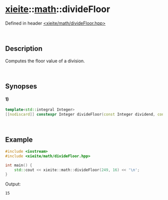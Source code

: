 # [xieite](../../xieite.md)\:\:[math](../../math.md)\:\:divideFloor
Defined in header [<xieite/math/divideFloor.hpp>](../../../include/xieite/math/divideFloor.hpp)

&nbsp;

## Description
Computes the floor value of a division.

&nbsp;

## Synopses
#### 1)
```cpp
template<std::integral Integer>
[[nodiscard]] constexpr Integer divideFloor(const Integer dividend, const Integer divisor) noexcept;
```

&nbsp;

## Example
```cpp
#include <iostream>
#include <xieite/math/divideFloor.hpp>

int main() {
    std::cout << xieite::math::divideFloor(249, 16) << '\n';
}
```
Output:
```
15
```
